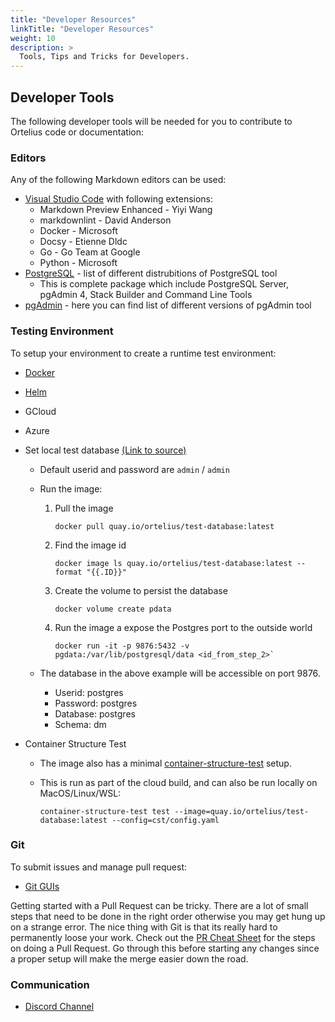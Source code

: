 ```yaml
---
title: "Developer Resources"
linkTitle: "Developer Resources"
weight: 10
description: >
  Tools, Tips and Tricks for Developers.
---
```


## Developer Tools

The following developer tools will be needed for you to contribute to Ortelius code or documentation:

### Editors

Any of the following Markdown editors can be used: 
- [Visual Studio Code](https://code.visualstudio.com/) with following extensions:
    - Markdown Preview Enhanced - Yiyi Wang
    - markdownlint - David Anderson
    - Docker - Microsoft
    - Docsy - Etienne Dldc
    - Go - Go Team at Google
    - Python - Microsoft
- [PostgreSQL](https://www.postgresql.org/download/) - list of different distrubitions of PostgreSQL tool
    - This is complete package which include PostgreSQL Server, pgAdmin 4, Stack Builder and Command Line Tools
- [pgAdmin](https://www.postgresql.org/ftp/pgadmin/pgadmin4/) - here you can find list of different versions of pgAdmin tool

### Testing Environment

To setup your environment to create a runtime test environment: 
- [Docker](https://docs.docker.com/get-docker/)
- [Helm](https://helm.sh/docs/intro/install/)
- GCloud 
- Azure
- Set local test database [(Link to source)](https://github.com/ortelius/test-database)
    - Default userid and password are `admin` / `admin`
    - Run the image:
        1) Pull the image
          
            ```    
            docker pull quay.io/ortelius/test-database:latest
            ```

        2) Find the image id
            
            ```
            docker image ls quay.io/ortelius/test-database:latest --format "{{.ID}}"
            ```

        3) Create the volume to persist the database

            ```
            docker volume create pdata
            ```

        4) Run the image a expose the Postgres port to the outside world

            ```
            docker run -it -p 9876:5432 -v pgdata:/var/lib/postgresql/data <id_from_step_2>`
            ```

    - The database in the above example will be accessible on port 9876.
        - Userid: postgres
        - Password: postgres
        - Database: postgres
        - Schema: dm

- Container Structure Test
    - The image also has a minimal [container-structure-test](https://github.com/GoogleContainerTools/container-structure-test) setup.
    - This is run as part of the cloud build, and can also be run locally on MacOS/Linux/WSL:

        ```
        container-structure-test test --image=quay.io/ortelius/test-database:latest --config=cst/config.yaml
        ```

### Git

To submit issues and manage pull request:
- [Git GUIs](https://git-scm.com/downloads/guis/)

Getting started with a Pull Request can be tricky. There are a lot of small steps that need to be done in the right order otherwise you may get hung up on a strange error. The nice thing with Git is that its really hard to permanently loose your work.  Check out the [PR Cheat Sheet](/guides/contributorguide/pr-cheat-sheet/) for the steps on doing a Pull Request. Go through this before starting any changes since a proper setup will make the merge easier down the road.

### Communication

- [Discord Channel](https://discord.gg/ZtXU74x)


